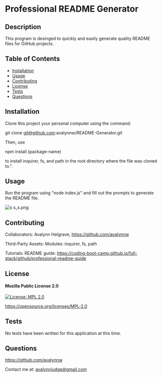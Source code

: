 # Professional README Generator

## Description

This program is desinged to quickly and easily generate quality README files for GitHub projects.

## Table of Contents

- [Installation](#installation)
- [Usage](#usage)
- [Contributing](#contributing)
- [License](#license)
- [Tests](#tests)
- [Questions](#questions)

## Installation

Clone this project your personal computer using the command: 

git clone git@github.com:avalynnw/README-Generator.git 

Then, use 

npm install (package-name)

 to install inquirer, fs, and path in the root directory where the file was cloned to.".

## Usage

Run the program using "node index.js" and fill out the prompts to generate the README file.

![s s_s.png](./assets/images/s_s_s.png)

## Contributing

Collaborators: Avalynn Helgrave, https://github.com/avalynnw

Third-Party Assets: Modules: inquirer, fs, path

Tutorials: README guide: https://coding-boot-camp.github.io/full-stack/github/professional-readme-guide

## License

#### Mozilla Public License 2.0

[![License: MPL 2.0](https://img.shields.io/badge/License-MPL_2.0-brightgreen.svg)](https://opensource.org/licenses/MPL-2.0)

https://opensource.org/licenses/MPL-2.0

## Tests

No tests have been written for this application at this time.

## Questions

https://github.com/avalynnw

 Contact me at: avalynnjudge@gmail.com